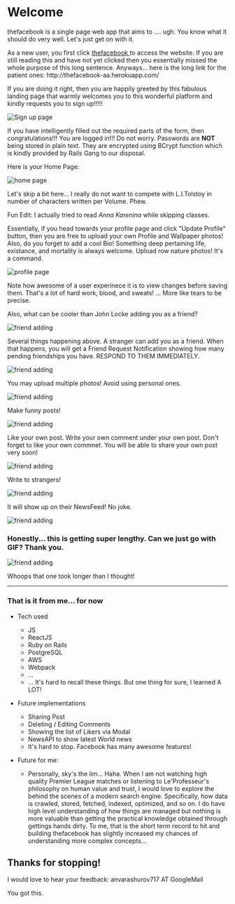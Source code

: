 <h1> Welcome </h1>

<p> thefacebook is a single page web app that aims to .... ugh. You know what it should do very well. Let's just get on with it. </p>

<p>
As a new user, you first click <a href="http://thefacebook-aa.herokuapp.com/#/" target="_blank"> thefacebook </a> to access the website. If you are still reading this and have not yet clicked then you essentially missed the whole purpose of this long sentence. Anyways... here is the long link for the patient ones: http://thefacebook-aa.herokuapp.com/
</p>

<p> If you are doing it right, then you are happily greeted by this fabulous landing page that warmly welcomes you 
to this wonderful platform and kindly requests you to sign up!!!!! </p>

![Sign up page](https://i.imgur.com/5hSwJS1.png)

<p> If you have intelligently filled out the required parts of the form, then congratulations!!! You are logged in!!! <span> Do not worry. Passwords are <strong> NOT </strong> being stored in plain text. They are encrypted using BCrypt function which is kindly provided by Rails Gang to our disposal. </p>

Here is your Home Page: 

![home page](https://i.imgur.com/2aS7ohv.png)

<p> Let's skip a bit here... I really do not want to compete with L.I.Tolstoy in number of characters written per Volume. Phew. </p> <span>Fun Edit: I actually tried to read <em> Anna Karenina </em> while skipping classes. </span>

<p>Essentially, if you head towards your profile page and click "Update Profile" button, then you are free to upload your own Profile and Wallpaper photos! Also, do you forget to add a cool Bio! Something deep pertaining life, existance, and mortality is always welcome. Upload row nature photos! It's a command. </p>

![profile page](https://i.imgur.com/AchPnEO.png)

<p> Note how awesome of a user experinece it is to view changes before saving them. That's a lot of hard work, blood, and sweats! ... More like tears to be precise. </p>

<p> Also, what can be cooler than John Locke adding you as a friend?

![friend adding](https://i.imgur.com/kljdmzu.png)

<p> Several things happening above. A stranger can add you as a friend. When that happens, you will get a Friend Request Notification showing how many pending friendships you have. RESPOND TO THEM IMMEDIATELY. </p>

![friend adding](https://i.imgur.com/CvTn3a5.png)

<p> You may upload multiple photos! Avoid using personal ones. </p>

![friend adding](https://i.imgur.com/gudnYFZ.png)

<p> Make funny posts! </p>

![friend adding](https://i.imgur.com/Npqv4QS.png)

<p> Like your own post. Write your own comment under your own post. Don't forget to like your own commnet.
You will be able to share your own post very soon! </p>

![friend adding](https://i.imgur.com/I2Xvs4J.png)

<p> Write to strangers! </p>

![friend adding](https://i.imgur.com/qg0mfQD.png)

<p> It will show up on their NewsFeed! No joke. </p>

![friend adding](https://i.imgur.com/1dtVSzN.png)

<h3> Honestly... this is getting super lengthy. Can we just go with GIF? Thank you. </h3>

![friend adding](https://gifyu.com/image/v4uL)

<p> Whoops that one took longer than I thought! </p>

----------------------------

<h3> That is it from me... for now </h3>

+ Tech used
    - JS
    - ReactJS
    - Ruby on Rails
    - PostgreSQL
    - AWS
    - Webpack
    - ...
    - ... It's hard to recall these things. But one thing for sure, I learned A LOT!

+ Future implementations
    - Sharing Post
    - Deleting / Editing Comments
    - Showing the list of Likers via Modal
    - NewsAPI to show latest World news
    - It's hard to stop. Facebook has many awesome features!

+ Future for me:
    - Personally, sky's the lim... Haha. When I am not watching high quality Premier League matches or listening to Le'Professeur's philosophy on human value and trust, I would love to explore the behind the scenes of a modern search engine. Specifically, how data is crawled, stored, fetched, indexed, optimized, and so on. I do have high level understanding of how things are managed but nothing is more valuable than getting the practical knowledge obtained through gettings hands dirty. To me, that is the short term record to hit and building thefacebook has slightly increased my chances of understanding more complex concepts... 

<h2> Thanks for stopping! </h2>

<p> I would love to hear your feedback: anvarashurov717 AT GoogleMail </p>

<p> You got this. </p>